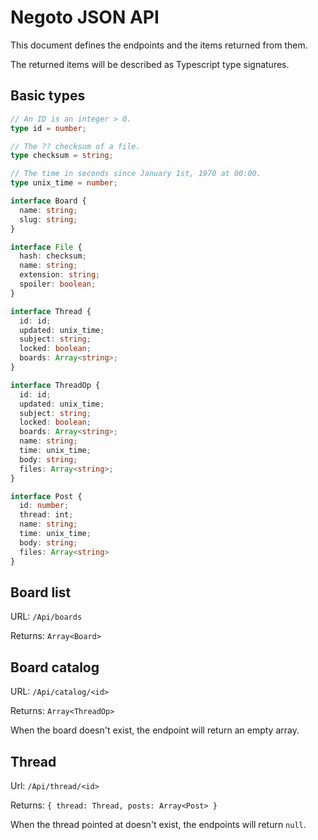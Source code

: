 # Negoto JSON API
This document defines the endpoints and the items returned from them.

The returned items will be described as Typescript type signatures.


## Basic types

```typescript
// An ID is an integer > 0.
type id = number;

// The ?? checksum of a file.
type checksum = string;

// The time in seconds since January 1st, 1970 at 00:00.
type unix_time = number;

interface Board {
  name: string;
  slug: string;
}

interface File {
  hash: checksum;
  name: string;
  extension: string;
  spoiler: boolean;
}

interface Thread {
  id: id;
  updated: unix_time;
  subject: string;
  locked: boolean;
  boards: Array<string>;
}

interface ThreadOp {
  id: id;
  updated: unix_time;
  subject: string;
  locked: boolean;
  boards: Array<string>;
  name: string;
  time: unix_time;
  body: string;
  files: Array<string>;
}

interface Post {
  id: number;
  thread: int;
  name: string;
  time: unix_time;
  body: string;
  files: Array<string>
}
```


## Board list

URL: `/Api/boards`

Returns: `Array<Board>`


## Board catalog

URL: `/Api/catalog/<id>`

Returns: `Array<ThreadOp>`

When the board doesn't exist, the endpoint will return an empty array.


## Thread

Url: `/Api/thread/<id>`

Returns: `{ thread: Thread, posts: Array<Post> }`

When the thread pointed at doesn't exist, the endpoints will return `null`.
